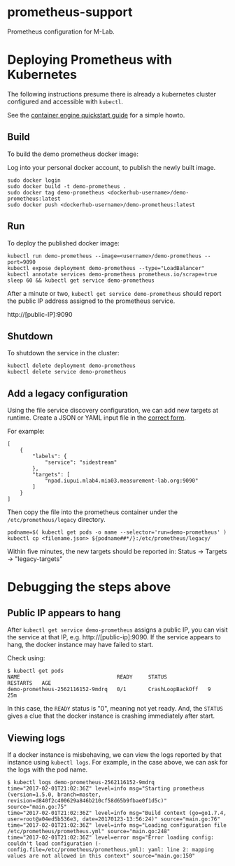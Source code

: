 # prometheus-support

Prometheus configuration for M-Lab.

# Deploying Prometheus with Kubernetes

The following instructions presume there is already a kubernetes cluster
configured and accessible with `kubectl`.

See the [container engine quickstart guide][quickstart] for a simple howto.

[quickstart]: https://cloud.google.com/container-engine/docs/quickstart

## Build

To build the demo prometheus docker image:

Log into your personal docker account, to publish the newly built image.

    sudo docker login
    sudo docker build -t demo-prometheus .
    sudo docker tag demo-prometheus <dockerhub-username>/demo-prometheus:latest
    sudo docker push <dockerhub-username>/demo-prometheus:latest

## Run

To deploy the published docker image:

    kubectl run demo-prometheus --image=<username>/demo-prometheus --port=9090
    kubectl expose deployment demo-prometheus --type="LoadBalancer"
    kubectl annotate services demo-prometheus prometheus.io/scrape=true
    sleep 60 && kubectl get service demo-prometheus

After a minute or two, `kubectl get service demo-prometheus` should report the
public IP address assigned to the prometheus service.

http://[public-IP]:9090

## Shutdown

To shutdown the service in the cluster:

    kubectl delete deployment demo-prometheus
    kubectl delete service demo-prometheus

## Add a legacy configuration

Using the file service discovery configuration, we can add new targets at
runtime. Create a JSON or YAML input file in the [correct form][file_sd_config].

For example:

```
[
    {
        "labels": {
            "service": "sidestream"
        },
        "targets": [
            "npad.iupui.mlab4.mia03.measurement-lab.org:9090"
        ]
    }
]
```

Then copy the file into the prometheus container under the
`/etc/prometheus/legacy` directory.

    podname=$( kubectl get pods -o name --selector='run=demo-prometheus' )
    kubectl cp <filename.json> ${podname##*/}:/etc/prometheus/legacy/

Within five minutes, the new targets should be reported in: Status -> Targets
-> "legacy-targets"

[file_sd_config]: https://prometheus.io/docs/operating/configuration/#file_sd_config

# Debugging the steps above

## Public IP appears to hang

After `kubectl get service demo-prometheus` assigns a public IP, you can visit
the service at that IP, e.g. http://[public-ip]:9090. If the service appears to
hang, the docker instance may have failed to start.

Check using:

```
$ kubectl get pods
NAME                               READY     STATUS             RESTARTS   AGE
demo-prometheus-2562116152-9mdrq   0/1       CrashLoopBackOff   9          25m
```

In this case, the `READY` status is "0", meaning not yet ready. And, the
`STATUS` gives a clue that the docker instance is crashing immediately after
start.

## Viewing logs

If a docker instance is misbehaving, we can view the logs reported by that
instance using `kubectl logs`. For example, in the case above, we can ask for
the logs with the pod name.

```
$ kubectl logs demo-prometheus-2562116152-9mdrq
time="2017-02-01T21:02:36Z" level=info msg="Starting prometheus (version=1.5.0, branch=master, revision=d840f2c400629a846b210cf58d65b9fbae0f1d5c)" source="main.go:75"
time="2017-02-01T21:02:36Z" level=info msg="Build context (go=go1.7.4, user=root@a04ed5b536e3, date=20170123-13:56:24)" source="main.go:76"
time="2017-02-01T21:02:36Z" level=info msg="Loading configuration file /etc/prometheus/prometheus.yml" source="main.go:248"
time="2017-02-01T21:02:36Z" level=error msg="Error loading config: couldn't load configuration (-config.file=/etc/prometheus/prometheus.yml): yaml: line 2: mapping values are not allowed in this context" source="main.go:150"
```
